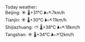 Today weather:  
Beijing: ☀️   🌡️+31°C 🌬️↖7km/h  
Tianjin: ☀️   🌡️+30°C 🌬️↖11km/h  
Shijiazhuang: ⛅️  🌡️+38°C 🌬️↖18km/h  
Tangshan: ☀️   🌡️+34°C 🌬️↗12km/h  
